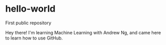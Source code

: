 # hello-world
First public repository


Hey there!
I'm learning Machine Learning with Andrew Ng, and came here to learn how to use GitHub.
